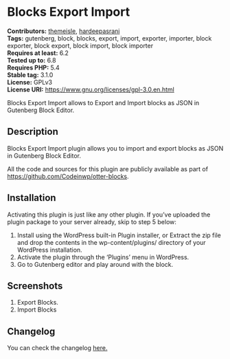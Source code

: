 # Blocks Export Import #
**Contributors:** [themeisle](https://profiles.wordpress.org/themeisle/), [hardeepasrani](https://profiles.wordpress.org/hardeepasrani/)  
**Tags:** gutenberg, block, blocks, export, import, exporter, importer, block exporter, block export, block import, block importer  
**Requires at least:** 6.2      
**Tested up to:** 6.8  
**Requires PHP:** 5.4    
**Stable tag:** 3.1.0  
**License:** GPLv3    
**License URI:** https://www.gnu.org/licenses/gpl-3.0.en.html    

Blocks Export Import allows to Export and Import blocks as JSON in Gutenberg Block Editor.

## Description ##

Blocks Export Import plugin allows you to import and export blocks as JSON in Gutenberg Block Editor.

All the code and sources for this plugin are publicly available as part of https://github.com/Codeinwp/otter-blocks.

## Installation ##
Activating this plugin is just like any other plugin. If you’ve uploaded the plugin package to your server already, skip to step 5 below:

1. Install using the WordPress built-in Plugin installer, or Extract the zip file and drop the contents in the wp-content/plugins/ directory of your WordPress installation.
2. Activate the plugin through the ‘Plugins’ menu in WordPress.
3. Go to Gutenberg editor and play around with the block.

## Screenshots ##

1. Export Blocks.
2. Import Blocks


## Changelog ##

You can check the changelog [here.](https://github.com/Codeinwp/otter-blocks/blob/master/CHANGELOG.md)
